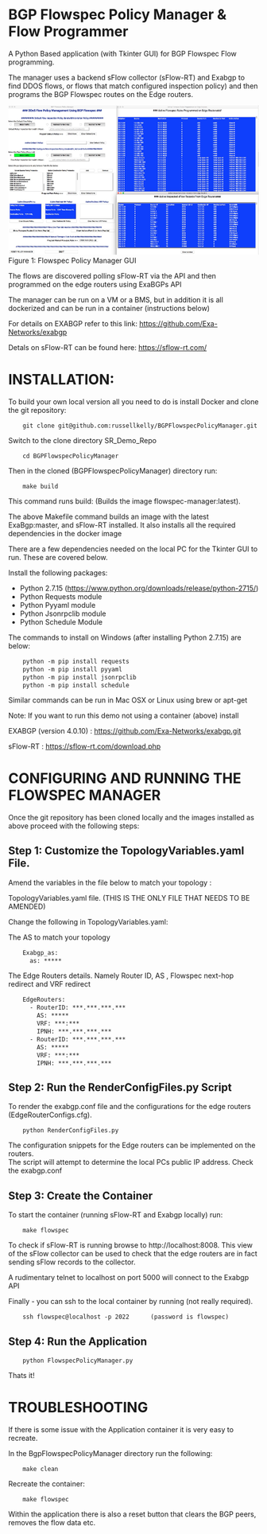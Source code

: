 # BGP Flowspec Policy Manager & Flow Programmer

A Python Based application (with Tkinter GUI) for BGP Flowspec Flow programming.

The manager uses a backend sFlow collector (sFlow-RT) and Exabgp to find DDOS flows, 
or flows that match configured inspection policy) and then programs the BGP Flowspec 
routes on the Edge routers. 

<img src="FlowspecGUI.jpg" alt="Drawing"  height="300" width="750">
Figure 1: Flowspec Policy Manager GUI
             

The flows are discovered polling sFlow-RT via the API and then programmed on the 
edge routers using ExaBGPs API

The manager can be run on a VM or a BMS, but in addition it is all dockerized
and can be run in a container (instructions below)

For details on  EXABGP refer to this link: https://github.com/Exa-Networks/exabgp

Detals on sFlow-RT can be found here: https://sflow-rt.com/

INSTALLATION:
=============

To build your own local version all you need to do is install Docker and 
clone the git repository:

        git clone git@github.com:russellkelly/BGPFlowspecPolicyManager.git

Switch to the clone directory SR_Demo_Repo

        cd BGPFlowspecPolicyManager

Then in the cloned (BGPFlowspecPolicyManager) directory run:

        make build

This command runs build: (Builds the image flowspec-manager:latest).

The above Makefile command builds an image with the latest ExaBgp:master, and sFlow-RT
installed.  It also installs all the required dependencies in the docker image

There are a few dependencies needed on the local PC for the Tkinter GUI to run.  These 
are covered below.

Install the following packages:

- Python 2.7.15 (https://www.python.org/downloads/release/python-2715/)
- Python Requests module
- Python Pyyaml module
- Python Jsonrpclib module
- Python Schedule Module

The commands to install on Windows (after installing Python 2.7.15) are below:

        python -m pip install requests
        python -m pip install pyyaml
        python -m pip install jsonrpclib
        python -m pip install schedule

Similar commands can be run in Mac OSX or Linux using brew or apt-get

Note: If you want to run this demo not using a container (above) install 

EXABGP (version 4.0.10) : https://github.com/Exa-Networks/exabgp.git

sFlow-RT : https://sflow-rt.com/download.php


CONFIGURING AND RUNNING THE FLOWSPEC MANAGER
============================================

Once the git repository has been cloned locally and the images 
installed as above proceed with the
following steps:

Step 1: Customize the TopologyVariables.yaml File.
--------------------------------------------------

Amend the variables in the file below to match your topology :

TopologyVariables.yaml file.  (THIS IS THE ONLY FILE THAT NEEDS TO BE AMENDED)

Change the following in TopologyVariables.yaml:

The AS to match your topology

        Exabgp_as:
          as: *****

The Edge Routers details.  Namely Router ID, AS , Flowspec next-hop redirect and VRF 
redirect

        EdgeRouters:
          - RouterID: ***.***.***.***
            AS: *****
            VRF: ***:***
            IPNH: ***.***.***.***
          - RouterID: ***.***.***.***
            AS: *****
            VRF: ***:***
            IPNH: ***.***.***.***


Step 2: Run the RenderConfigFiles.py Script
--------------------------------------------

To render the exabgp.conf file and the configurations for the edge 
routers (EdgeRouterConfigs.cfg).

        python RenderConfigFiles.py

The configuration snippets for the Edge routers can be implemented on the routers.  
The script will attempt to determine the local PCs public IP address.  Check the 
exabgp.conf 


Step 3: Create the Container
----------------------------

To start the container (running sFlow-RT and Exabgp locally) run:

        make flowspec

To check if sFlow-RT is running browse to http://localhost:8008.  This view of
the sFlow collector can be used to check that the edge routers are in fact sending
sFlow records to the collector.

A rudimentary telnet to localhost on port 5000 will connect to the Exabgp API

Finally - you can ssh to the local container by running (not really required).


        ssh flowspec@localhost -p 2022      (password is flowspec)


Step 4: Run the Application
----------------------------


        python FlowspecPolicyManager.py
       
Thats it!

TROUBLESHOOTING
===============

If there is some issue with the Application container it is very easy to recreate.

In the BgpFlowspecPolicyManager directory run the following:

        make clean
        
Recreate the container:

        make flowspec
        
Within the application there is also a reset button that clears the BGP peers, removes the 
flow data etc.
